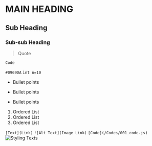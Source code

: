 <!--Space b/w two MAIN HEADINGs-->


#
&nbsp;
&nbsp;
#


<!-- XXXXXXXXXXXXXXXXXXXXXXXXXXXXXXXXXXXXXXXXXXXXXXXXXX -->

<!--Space b/w two Sub Headings-->
<br>

<!-- XXXXXXXXXXXXXXXXXXXXXXXXXXXXXXXXXXXXXXXXXXXXXXXXXX -->

# MAIN HEADING
## Sub Heading
### Sub-sub Heading

> Quote

```
Code
```

`#0969DA`
`int n=10`

- Bullet points
+ Bullet points
* Bullet points

1. Ordered List
2. Ordered List
3. Ordered List

<!-- XXXXXXXXXXXXXXXXXXXXXXXXXXXXXXXXXXXXXXXXXXXXXXXXXX -->

`[Text](Link)`
`![Alt Text](Image Link)`
`[Code](/Codes/001_code.js)`
![Styling Texts](https://cdn.discordapp.com/attachments/1075621727004016721/1125362842359570513/image.png)
